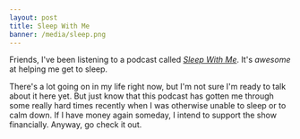 ```yaml
---
layout: post
title: Sleep With Me
banner: /media/sleep.png
---
```


Friends, I've been listening to a podcast called [_Sleep With Me_](http://www.sleepwithmepodcast.com/). It's _awesome_ at helping me get to sleep.

There's a lot going on in my life right now, but I'm not sure I'm ready to talk about it here yet. But just know that this podcast has gotten me through some really hard times recently when I was otherwise unable to sleep or to calm down. If I have money again someday, I intend to support the show financially. Anyway, go check it out.
